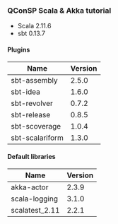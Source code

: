 ### QConSP Scala & Akka tutorial

+ Scala 2.11.6
+ sbt 0.13.7

#### Plugins

|       Name      | Version |
|-----------------|---------|
| sbt-assembly    | 2.5.0   |
| sbt-idea        | 1.6.0   |
| sbt-revolver    | 0.7.2   |
| sbt-release     | 0.8.5   |
| sbt-scoverage   | 1.0.4   |
| sbt-scalariform | 1.3.0   |


#### Default libraries

|        Name        | Version |
|--------------------|---------|
| akka-actor         | 2.3.9   |
| scala-logging      | 3.1.0   |
| scalatest_2.11     | 2.2.1   |
